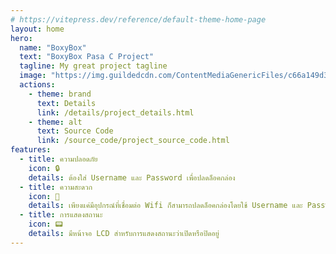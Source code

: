 ```yaml
---
# https://vitepress.dev/reference/default-theme-home-page
layout: home
hero:
  name: "BoxyBox"
  text: "BoxyBox Pasa C Project"
  tagline: My great project tagline
  image: "https://img.guildedcdn.com/ContentMediaGenericFiles/c66a149d3974ccb3260ec222852437e9-Full.webp?w=450&h=450"
  actions:
    - theme: brand
      text: Details
      link: /details/project_details.html
    - theme: alt
      text: Source Code
      link: /source_code/project_source_code.html
features:
  - title: ความปลอดภัย
    icon: 🔒
    details: ต้องใส่ Username และ Password เพื่อปลดล็อคกล่อง
  - title: ความสะดวก
    icon: 📱
    details: เพียงแค่มีอุปกรณ์ที่เชื่อมต่อ Wifi ก็สามารถปลดล็อคกล่องโดยใช้ Username และ Password ได้
  - title: การแสดงสถานะ
    icon: 📟
    details: มีหน้าจอ LCD สำหรับการแสดงสถานะว่าเปิดหรือปิดอยู่
---
```

